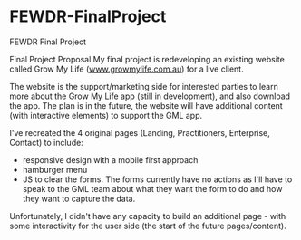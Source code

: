 # FEWDR-FinalProject
FEWDR Final Project

Final Project Proposal
My final project is redeveloping an existing website called Grow My Life (www.growmylife.com.au) for a live client.  

The website is the support/marketing side for interested parties to learn more about the Grow My Life app (still in development), and also download the app. 
The plan is in the future, the website will have additional content (with interactive elements) to support the GML app. 

I've recreated the 4 original pages (Landing, Practitioners, Enterprise, Contact) to include: 
- responsive design with a mobile first approach
- hamburger menu
- JS to clear the forms.
The forms currently have no actions as I'll have to speak to the GML team about what they want the form to do and how they want to capture the data.

Unfortunately, I didn't have any capacity to build an additional page - with some interactivity for the user side (the start of the future pages/content).  
